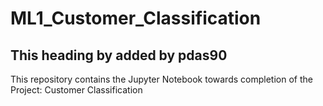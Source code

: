 # ML1_Customer_Classification

## This heading by added by pdas90

This repository contains the Jupyter Notebook towards completion of the Project: Customer Classification

